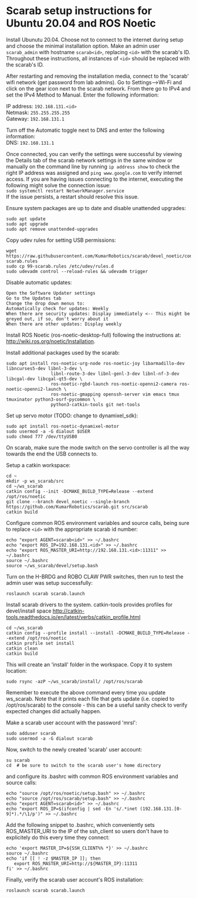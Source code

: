 # Scarab setup instructions for Ubuntu 20.04 and ROS Noetic

Install Ubunutu 20.04. Choose not to connect to the internet during setup and choose the minimal installation option. Make an admin user `scarab_admin` with hostname `scarab<id>`, replacing `<id>` with the scarab's ID. Throughout these instructions, all instances of `<id>` should be replaced with the scarab's ID.

After restarting and removing the installation media, connect to the 'scarab' wifi network (get password from lab admins). Go to Settings-->Wi-Fi and click on the gear icon next to the scarab network. From there go to IPv4 and set the IPv4 Method to Manual. Enter the following information:

IP address: `192.168.131.<id>`\
Netmask: `255.255.255.255`\
Gateway: `192.168.131.1`

Turn off the Automatic toggle next to DNS and enter the following information:\
DNS: `192.168.131.1`

Once connected, you can verify the settings were successful by viewing the Details tab of the scarab network settings in the same window or manually on the command line by running `ip address show` to check the right IP address was assigned and `ping www.google.com` to verify internet access. If you are having issues connecting to the internet, executing the following might solve the connection issue:\
`sudo systemctl restart NetworkManager.service`\
If the issue persists, a restart should resolve this issue.

Ensure system packages are up to date and disable unattended upgrades:
```
sudo apt update
sudo apt upgrade
sudo apt remove unattended-upgrades
```

Copy udev rules for setting USB permissions:
```
wget https://raw.githubusercontent.com/KumarRobotics/scarab/devel_noetic/config/99-scarab.rules
sudo cp 99-scarab.rules /etc/udev/rules.d
sudo udevadm control --reload-rules && udevadm trigger
```

Disable automatic updates:
```
Open the Software Updater settings
Go to the Updates tab
Change the drop down menus to:
Automatically check for updates: Weekly
When there are security updates: Display immediately <-- This might be greyed out, if so, don't worry about it
When there are other updates: Display weekly
```

Install ROS Noetic (ros-noetic-desktop-full) following the instructions at: http://wiki.ros.org/noetic/Installation.

Install additional packages used by the scarab:
```
sudo apt install ros-noetic-urg-node ros-noetic-joy libarmadillo-dev libncurses5-dev libnl-3-dev \
                 libnl-route-3-dev libnl-genl-3-dev libnl-nf-3-dev libcgal-dev libcgal-qt5-dev \
                 ros-noetic-rgbd-launch ros-noetic-openni2-camera ros-noetic-openni2-launch \
                 ros-noetic-gmapping openssh-server vim emacs tmux tmuxinator python3-osrf-pycommon \
                 python3-catkin-tools git net-tools
```

Set up servo motor (TODO: change to dynamixel_sdk):
```
sudo apt install ros-noetic-dynamixel-motor
sudo usermod -a -G dialout $USER
sudo chmod 777 /dev/ttyUSB0
```
On scarab, make sure the mode switch on the servo controller is all the way towards the end the USB connects to.

Setup a catkin workspace:
```
cd ~
mkdir -p ws_scarab/src
cd ~/ws_scarab
catkin config --init -DCMAKE_BUILD_TYPE=Release --extend /opt/ros/noetic
git clone --branch devel_noetic --single-branch https://github.com/KumarRobotics/scarab.git src/scarab
catkin build
```

Configure common ROS environment variables and source calls, being sure to replace `<id>` with the appropriate scarab id number:
```
echo "export AGENT=scarab<id>" >> ~/.bashrc
echo "export ROS_IP=192.168.131.<id>" >> ~/.bashrc
echo "export ROS_MASTER_URI=http://192.168.131.<id>:11311" >> ~/.bashrc
source ~/.bashrc
source ~/ws_scarab/devel/setup.bash
```
Turn on the H-BRDG and ROBO CLAW PWR switches, then run to test the admin user was setup successfully:
```
roslaunch scarab scarab.launch
```

Install scarab drivers to the system. catkin-tools provides profiles for devel/install space
http://catkin-tools.readthedocs.io/en/latest/verbs/catkin_profile.html
```
cd ~/ws_scarab
catkin config --profile install --install -DCMAKE_BUILD_TYPE=Release --extend /opt/ros/noetic
catkin profile set install
catkin clean
catkin build
```
This will create an 'install' folder in the workspace. Copy it to system location:
```
sudo rsync -azP ~/ws_scarab/install/ /opt/ros/scarab
```
Remember to execute the above command every time you update ws_scarab. Note that it prints each file that gets update (i.e. copied to /opt/ros/scarab) to the console - this can be a useful sanity check to verify expected changes did actually happen.

Make a scarab user account with the password 'mrsl':
```
sudo adduser scarab
sudo usermod -a -G dialout scarab
```

Now, switch to the newly created 'scarab' user account:
```
su scarab
cd  # be sure to switch to the scarab user's home directory
```
and configure its .bashrc with common ROS environment variables and source calls:
```
echo "source /opt/ros/noetic/setup.bash" >> ~/.bashrc
echo "source /opt/ros/scarab/setup.bash" >> ~/.bashrc
echo "export AGENT=scarab<id>" >> ~/.bashrc
echo "export ROS_IP=$(ifconfig | sed -En 's/.*inet (192.168.131.[0-9]*).*/\1/p')" >> ~/.bashrc
```

Add the following snippet to .bashrc, which conveniently sets ROS_MASTER_URI to the IP of the ssh_client so users don't have to explicitely do this every time they connect:

```
echo 'export MASTER_IP=${SSH_CLIENT%% *}' >> ~/.bashrc
source ~/.bashrc
echo 'if [[ ! -z $MASTER_IP ]]; then
   export ROS_MASTER_URI=http://${MASTER_IP}:11311
fi' >> ~/.bashrc
```

Finally, verify the scarab user account's ROS installation:
```
roslaunch scarab scarab.launch
```
